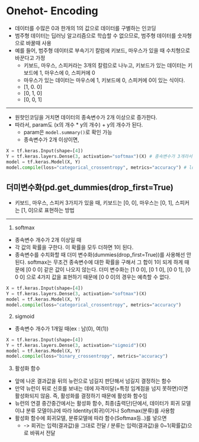 # Onehot- Encoding

* 데이터를 수많은 0과 한개의 1의 값으로 데이터를 구별하는 인코딩
* 범주형 데이터는 딥러닝 알고리즘으로 학습할 수 없으므로, 범주형 데이터를 숫자형으로 바꿀때 사용
* 예를 들어, 범주형 데이터로 부속기기 칼럼에 키보드, 마우스가 있을 때 수치형으로 바꾼다고 가정
    * 키보드, 마우스, 스피커라는 3개의 칼럼으로 나누고, 키보드가 있는 데이터는 키보드에 1, 마우스에 0, 스피커에 0
    * 마우스가 있는 데이터는 마우스에 1, 키보드에 0, 스피커에 0이 있는 식이다.
    * [1, 0. 0]
    * [0, 1, 0]
    * [0, 0, 1]

---

* 원핫인코딩을 거치면 데이터의 종속변수가 2개 이상으로 증가한다.
* 따라서, param도 (x의 개수 * y의 개수) + y의 개수가 된다.
    * param은 `model.summary()`로 확인 가능
    * 종속변수가 2개 이상이면, 
```python
X = tf.keras.Input(shape=[4])
Y = tf.keras.layers.Dense(3, activation="softmax")(X) # 종속변수가 3개라서 3, activation 추가(분류일 경우에만)
model = tf.keras.Model(X, Y)
model.compile(loss="categorical_crossentropy", metrics="accuracy") # loss 계산방식 변경, 사람이 이해하기 쉽도록 정확도(accuracy) 출력
```

## 더미변수화(pd.get_dummies(drop_first=True)
* 키보드, 마우스, 스피커 3가지가 있을 때, 키보드는 [0, 0], 마우스는 [0, 1], 스피커는 [1, 0]으로 표현하는 방법

---

1. softmax
* 종속변수 개수가 2개 이상일 때
* 각 값의 확률을 구한다. 이 확률을 모두 더하면 1이 된다.
* 종속변수를 수치화할 때 더미 변수화(dummies(drop_first=True))를 사용해선 안된다. softmax는 무조건 종속변수에 대한 확률을 구해서 그 합이 1이 되게 하게 때문에 [0 0 0] 같은 값이 나오지 않는다. 더미 변수화는 [1 0 0], [0 1 0], [0 0 1], [0 0 0] 으로 4가지 값을 표현하기 때문에 [0 0 0]의 경우는 예측할 수 없다.

```python
X = tf.keras.Input(shape=[4])
Y = tf.keras.layers.Dense(3, activation="softmax")(X)
model = tf.keras.Model(X, Y)
model.compile(loss="categorical_crossentropy", metrics="accuracy")
```

2. sigmoid
* 종속변수 개수가 1개일 때(ex : 남(0), 여(1))

```python
X = tf.keras.Input(shape=[4])
Y = tf.keras.layers.Dense(3, activation="sigmoid")(X)
model = tf.keras.Model(X, Y)
model.compile(loss="binary_crossentropy", metrics="accuracy")
```

3. 활성화 함수
* 앞에 나온 결과값을 뒤의 뉴런으로 넘길지 판단해서 넘길지 결정하는 함수
* 만약 뉴런이 뒤로 신호를 보내는 데에 자격미달(=특정 임계점을 넘지 못하면)이면 활성화되지 않음. 즉, 활성화를 결정하기 때문에 활성화 함수임
* 뉴런의 연결 중간중간에서는 활성화 함수, 최종(출력단)단에서, 데이터가 회귀 모델이냐 분류 모델이냐에 따라 Identity(회귀)이거나 Softmax(분류)를 사용함
* 활성화 함수에 회귀모델, 분류모델에 따라 함수(Softmax등..)를 넣으면
    * -> 회귀는 입력(결과값)을 그대로 전달 / 분류는 입력(결과값)을 0~1(확률값)으로 바꿔서 전달

